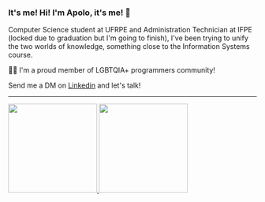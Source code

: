 ### It's me! Hi! I'm Apolo, it's me! 👋

Computer Science student at UFRPE and Administration Technician at IFPE (locked due to graduation but I'm going to finish), I've been trying to unify the two worlds of knowledge, something close to the Information Systems course.

🏳️‍🌈 I'm a proud member of LGBTQIA+ programmers community!

Send me a DM on [Linkedin](https://www.linkedin.com/in/apolo-albuquerque-994813159) and let's talk!

<hr/>

<div>
  <a href="https://github.com/apoloapolo">
  <img height="180em" src="https://github-readme-stats.vercel.app/api/top-langs/?username=apoloapolo&layout=compact&langs_count=4&theme=dracula"/>
  <img height="180em" src="https://github-readme-stats.vercel.app/api?username=apoloapolo&show_icons=true&theme=dracula&include_all_commits=true&count_private=true"/>
</div>

